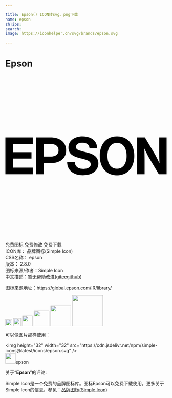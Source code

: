 ```yaml
---

title: Epson() ICON转svg、png下载
name: epson
zhTips: 
search: 
image: https://iconhelper.cn/svg/brands/epson.svg

---
```


# Epson  <small style="font-size: 60%;font-weight: 100"></small>

<div id="svg" class="svg-wrap">
<svg xmlns="http://www.w3.org/2000/svg" viewBox="0 0 24 24" role="img"><title>Epson icon</title><path d="M16.616 13.915c-1.029 0-1.428-.952-1.428-1.915 0-.975.398-1.927 1.428-1.927 1.03 0 1.429.952 1.429 1.927 0 .963-.399 1.915-1.429 1.915m0-4.805c-1.627 0-2.567 1.218-2.567 2.89s.94 2.89 2.567 2.89c1.628 0 2.568-1.218 2.568-2.89s-.94-2.89-2.568-2.89zM0 9.266h4.085v.974H1.141v1.207h2.745v.952H1.141v1.351h2.944v.975H0V9.266zM6.73 12.11H5.701v-1.871H6.73c.709 0 1.185.311 1.185.941 0 .621-.476.93-1.185.93m-2.168 2.614h1.14v-1.639H6.73c1.384 0 2.314-.687 2.314-1.904 0-1.229-.931-1.915-2.314-1.915H4.562v5.458zM20.768 9.266h-1.162v5.458h1.118v-2.215c0-.598-.022-1.14-.044-1.605.133.267.531 1.085.708 1.396l1.45 2.425H24V9.266h-1.106v2.158c0 .599.022 1.196.044 1.672-.133-.276-.531-1.096-.72-1.406l-1.45-2.424zM10.34 12.919c0 .73.608 1.019 1.251 1.019.421 0 1.118-.122 1.118-.687 0-.598-.842-.709-1.649-.919-.853-.232-1.672-.543-1.672-1.561 0-1.13 1.063-1.661 2.059-1.661 1.152 0 2.204.498 2.204 1.771h-1.13c-.044-.664-.554-.83-1.129-.83-.388 0-.875.154-.875.619 0 .421.277.487 1.661.842.398.11 1.66.354 1.66 1.595 0 1.018-.797 1.771-2.292 1.771-1.217 0-2.357-.598-2.347-1.959h1.141z"/></svg>
</div>
<detail full-name='epson'></detail>

<div class="detail-page">
<p>
<span><span class="badge-success badge">免费图标</span> <span class="badge-success badge">免费修改</span>  <span class="badge-success badge">免费下载</span> </span>
<br/>
<span>
ICON库：
<span class="badge-secondary badge">品牌图标(Simple Icon)</span> 
</span>
<br/>
<span>
CSS名称：
<span class="badge-secondary badge">epson</span> 
</span>

<br/>
<span>
版本：
<span class="badge-secondary badge">2.8.0</span> 
</span>
<br/>
<span>图标来源/作者：<span class="badge-light badge">Simple Icon</span></span> 
<br/>
<span class="zh-detail">中文描述：暂无<span class="help-link"><span>帮助改进</span>(<a href="https://gitee.com/liuwave/icon-helper/edit/master/json/brands/epson.json" target="_blank" rel="noopener noreferrer">gitee</a><a href="https://github.com/liuwave/icon-helper/edit/master/json/brands/epson.json" target="_blank" rel="noopener noreferrer">github</a></span>)</span><br/>
</p>
</div><div class="description description alert alert-light"><p>图标来源地址：<a href="https://global.epson.com/IR/library/" target="_blank" rel="noopener noreferrer">https://global.epson.com/IR/library/</a></p></div>
<div class="alert alert-dark">
<img height="21" width="21" src="https://cdn.jsdelivr.net/npm/simple-icons@latest/icons/epson.svg" />
<img height="24" width="24" src="https://cdn.jsdelivr.net/npm/simple-icons@latest/icons/epson.svg" />
<img height="32" width="32" src="https://cdn.jsdelivr.net/npm/simple-icons@latest/icons/epson.svg" />
<img height="48" width="48" src="https://cdn.jsdelivr.net/npm/simple-icons@latest/icons/epson.svg" />
<img height="64" width="64" src="https://cdn.jsdelivr.net/npm/simple-icons@latest/icons/epson.svg" />
<img height="96" width="96" src="https://cdn.jsdelivr.net/npm/simple-icons@latest/icons/epson.svg" />

</div>
<div>
  <p>可以像图片那样使用：    
  </p>
  <div class="alert alert-primary" style="font-size: 14px">
    &lt;img height="32" width="32" src="https://cdn.jsdelivr.net/npm/simple-icons@latest/icons/epson.svg" /&gt;
    <copy-btn content='<img height="32" width="32" src="https://cdn.jsdelivr.net/npm/simple-icons@latest/icons/epson.svg" />'></copy-btn>
  </div>
  <div class="alert alert-secondary">
    <img height="32" width="32" src="https://cdn.jsdelivr.net/npm/simple-icons@latest/icons/epson.svg" />epson
    <copy-btn content="epson" btn-title="复制图标名称"></copy-btn>
  </div>
</div>
<div class="icon-detail__container">
<p>关于“<b>Epson</b>”的评论:</p>
</div>
<Vssue title="关于“Epson”的评论" />
<div><p>Simple Icon是一个免费的品牌图标库。图标Epson可以免费下载使用。更多关于  Simple Icon的信息，参见：<a target="_blank" href="https://iconhelper.cn/brands.html">品牌图标(Simple Icon)</a>
</p></div>
